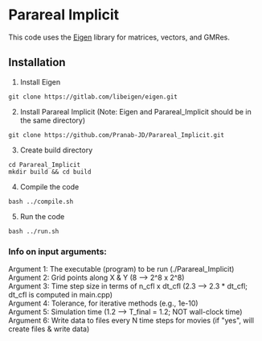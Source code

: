 # Parareal Implicit
This code uses the [Eigen](https://eigen.tuxfamily.org/index.php?title=Main_Page) library for matrices, vectors, and GMRes.

## Installation
1. Install Eigen
``` shell
git clone https://gitlab.com/libeigen/eigen.git
```
2. Install Parareal Implicit (Note: Eigen and Parareal_Implicit should be in the same directory)
``` shell
git clone https://github.com/Pranab-JD/Parareal_Implicit.git
```
3. Create build directory
``` shell
cd Parareal_Implicit
mkdir build && cd build
```
4. Compile the code
``` shell
bash ../compile.sh
```
5. Run the code
``` shell
bash ../run.sh
```

### Info on input arguments:
Argument 1: The executable (program) to be run (./Parareal_Implicit) <br />
Argument 2: Grid points along X & Y (8 --> 2^8 x 2^8) <br />
Argument 3: Time step size in terms of n_cfl x dt_cfl (2.3 --> 2.3 * dt_cfl; dt_cfl is computed in main.cpp) <br />
Argument 4: Tolerance, for iterative methods (e.g., 1e-10) <br />
Argument 5: Simulation time (1.2 --> T_final = 1.2; NOT wall-clock time) <br />
Argument 6: Write data to files every N time steps for movies (if "yes", will create files & write data) <br />
